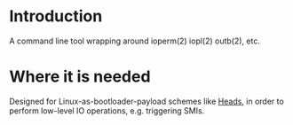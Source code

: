 # Introduction
A command line tool wrapping around ioperm(2) iopl(2) outb(2), etc.

# Where it is needed
Designed for Linux-as-bootloader-payload schemes like [Heads](https://github.com/osresearch/heads/), in order to perform low-level IO operations, e.g. triggering SMIs.
